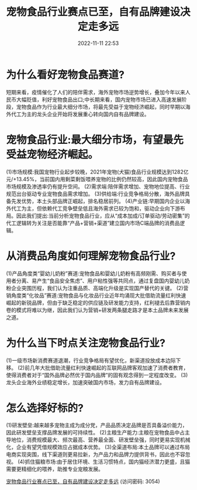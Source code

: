 ﻿---
title: 宠物食品行业赛点已至，自有品牌建设决定走多远
date: 2022-11-11 22:53
tags:
- 商贸零售
updated: 1970-01-01 08:00:00
---

# 为什么看好宠物食品赛道?
短期来看，疫情催化了人们的陪伴需求，海外宠物市场逆势增长，叠加今年以来人民币大幅贬值，利好宠物食品出口;中长期来看，国内宠物市场已进入高速发展阶段，宠物食品作为行业最大细分市场，将最先受益于宠物经济崛起，同时早期以海外代工为主的龙头企业开始将发展重心转向国内自有品牌建设。

# 宠物食品行业:最大细分市场，有望最先受益宠物经济崛起。
(1)市场规模:我国宠物行业起步较晚，2021年宠物(犬猫)食品行业规模达到1282亿元/+13.45%，当前国内用剩菜剩饭喂养宠物的比例仍然较高，因此国内宠物食品市场规模及渗透率仍有提升空间。
(2)需求端:陪伴需求增加、宠物地位提高、行业规范出台驱动专业宠物食品需求增加。
(3)供给端:行业竞争格局分散，海外品牌具备先发优势，本土头部品牌正崛起，排名稳居前列。
(4)产业链:早期国内企业以海外代工为主，但依赖代工竞争壁垒低且海外需求已较为饱和，驱动企业向下游布局。因此我们提出:当前分析宠物食品行业，应从“成本加成/订单驱动/劳动密集”的代工逻辑转为关注是否能靠“产品+营销+渠道”建立国内市场C端品牌的消费品逻辑。
<!-- more -->
# 从消费品角度如何理解宠物食品行业?
(1)产品角度类“婴幼儿奶粉”赛道:宠物食品和婴幼儿奶粉有高频刚需、购买者与使用者分离、易产生“食品安全焦虑”、用户粘性强等共同点，通过复盘国内婴幼儿奶粉企业突围历程，我们认为注重品质、高端化升级是实现国产替代的关键。
(2)营销角度类“化妆品”赛道:宠物食品与化妆品行业近年均涌现大批借助流量红利快速崛起的新锐品牌，但由于缺乏稳定的供应链及研发能力支持，红利褪去后靠营销内卷的模式将难以为继，因此我们认为营销+研发两条腿走路才是本土品牌未来发展之道。

# 为什么当下时点关注宠物食品行业?
(1)一级市场新消费赛道退潮，行业竞争格局有望优化，新渠道投放成本边际下移。
(2)前几年大批借助流量红利快速崛起的互联网品牌客观加速了消费者教育，使得消费者对于“国外品牌必然优于国内品牌”的固有观念得到一定程度改变。
(3)龙头企业海外业绩稳定增长，加速突破国内市场，发力自有品牌建设。

# 怎么选择好标的?
(1)研发壁垒:越来越多宠物主成为成分党，产品品质决定品牌是否具备溢价能力，因此研发壁垒支撑品牌发展的可持续性。
(2)主粮生产能力:主粮在宠物食品中占主导地位，消费规模最大、频次最高、营养最全面、研发壁垒强，同时更易实现机械化，企业有望凭借规模效应占据成本优势。
(3)全渠道布局:本土品牌可以通过布局电商实现突围，线下渠道则更易拉新，为产品力和品牌力提供背书，因此也不容忽视。
(4)抓住猫粮市场:由于居住环境、生活习惯特点，国内猫经济潜力更盛，且猫需要更精细化的喂养，助推专业宠粮发展。

[宠物食品行业赛点已至，自有品牌建设决定走多远](https://url12.ctfile.com/f/3948612-722978115-a2d580?p=3054)
(访问密码: 3054)

